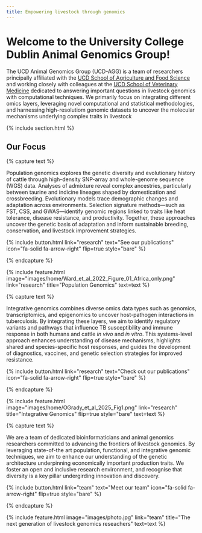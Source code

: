 ```yaml
---
title: Empowering livestock through genomics
---
```


# Welcome to the University College Dublin Animal Genomics Group!

The UCD Animal Genomics Group (UCD-AGG) is a team of researchers principally affiliated with the [UCD School of Agriculture and Food Science](https://www.ucd.ie/agfood/) and working closely with colleagues at the [UCD School of Veterinary Medicine](https://www.ucd.ie/vetmed/) dedicated to answering important questions in livestock genomics with computational techniques.
We primarily focus on integrating different omics layers, leveraging novel computational and statistical methodologies, and harnessing high-resolutiom genomic datasets to uncover the molecular mechanisms underlying complex traits in livestock


{% include section.html %}

## Our Focus

{% capture text %}

Population genomics explores the genetic diversity and evolutionary history of cattle through high-density SNP-array and whole-genome sequence (WGS) data. Analyses of admixture reveal complex ancestries, particularly between taurine and indicine lineages shaped by domestication and crossbreeding. Evolutionary models trace demographic changes and adaptation across environments. Selection signature methods—such as FST, CSS, and GWAS—identify genomic regions linked to traits like heat tolerance, disease resistance, and productivity. Together, these approaches uncover the genetic basis of adaptation and inform sustainable breeding, conservation, and livestock improvement strategies.

{%
  include button.html
  link="research"
  text="See our publications"
  icon="fa-solid fa-arrow-right"
  flip=true
  style="bare"
%}

{% endcapture %}

{%
  include feature.html
  image="images/home/Ward_et_al_2022_Figure_01_Africa_only.png"
  link="research"
  title="Population Genomics"
  text=text
%}

{% capture text %}

Integrative genomics combines diverse omics data types such as genomics, transcriptomics, and epigenomics to uncover host-pathogen interactions in tuberculosis. By integrating these layers, we aim to identify regulatory variants and pathways that influence TB susceptibility and immune response in both humans and cattle _in vivo_ and _in vitro_. This systems-level approach enhances understanding of disease mechanisms, highlights shared and species-specific host responses, and guides the development of diagnostics, vaccines, and genetic selection strategies for improved resistance.

{%
  include button.html
  link="research"
  text="Check out our publications"
  icon="fa-solid fa-arrow-right"
  flip=true
  style="bare"
%}

{% endcapture %}

{%
  include feature.html
  image="images/home/OGrady_et_al_2025_Fig1.png"
  link="research"
  title="Integrative Genomics"
  flip=true
  style="bare"
  text=text
%}

{% capture text %}

We are a team of dedicated bioinformaticians and animal genomics researchers committed to advancing the frontiers of livestock genomics. By leveraging state-of-the art population, functional, and integrative genomic techniques, we aim to enhance our understanding of the genetic architecture underpinning economically important production traits. We foster an open and inclusive research environment, and recognise that diversity is a key pillar undergirding innovation and discovery.

{%
  include button.html
  link="team"
  text="Meet our team"
  icon="fa-solid fa-arrow-right"
  flip=true
  style="bare"
%}

{% endcapture %}

{%
  include feature.html
  image="images/photo.jpg"
  link="team"
  title="The next generation of livestock genomics reseachers"
  text=text
%}
